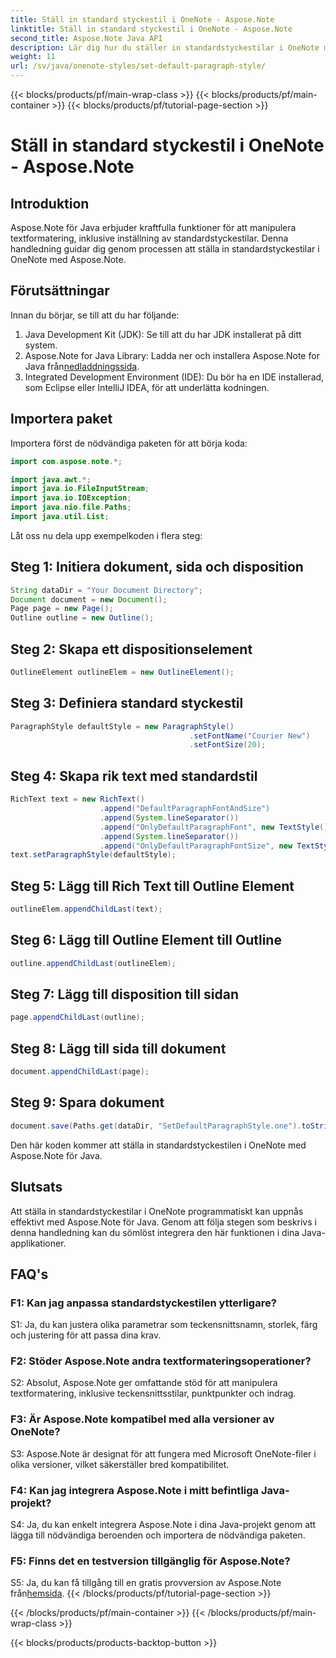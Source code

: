 ```yaml
---
title: Ställ in standard styckestil i OneNote - Aspose.Note
linktitle: Ställ in standard styckestil i OneNote - Aspose.Note
second_title: Aspose.Note Java API
description: Lär dig hur du ställer in standardstyckestilar i OneNote med Aspose.Note för Java. Följ vår steg-för-steg-guide för effektiv textformatering i dina Java-applikationer.
weight: 11
url: /sv/java/onenote-styles/set-default-paragraph-style/
---
```


{{< blocks/products/pf/main-wrap-class >}}
{{< blocks/products/pf/main-container >}}
{{< blocks/products/pf/tutorial-page-section >}}

# Ställ in standard styckestil i OneNote - Aspose.Note

## Introduktion

Aspose.Note för Java erbjuder kraftfulla funktioner för att manipulera textformatering, inklusive inställning av standardstyckestilar. Denna handledning guidar dig genom processen att ställa in standardstyckestilar i OneNote med Aspose.Note.

## Förutsättningar

Innan du börjar, se till att du har följande:

1. Java Development Kit (JDK): Se till att du har JDK installerat på ditt system.
2.  Aspose.Note for Java Library: Ladda ner och installera Aspose.Note for Java från[nedladdningssida](https://releases.aspose.com/note/java/).
3. Integrated Development Environment (IDE): Du bör ha en IDE installerad, som Eclipse eller IntelliJ IDEA, för att underlätta kodningen.

## Importera paket

Importera först de nödvändiga paketen för att börja koda:

```java
import com.aspose.note.*;

import java.awt.*;
import java.io.FileInputStream;
import java.io.IOException;
import java.nio.file.Paths;
import java.util.List;
```

Låt oss nu dela upp exempelkoden i flera steg:

## Steg 1: Initiera dokument, sida och disposition

```java
String dataDir = "Your Document Directory";
Document document = new Document();
Page page = new Page();
Outline outline = new Outline();
```

## Steg 2: Skapa ett dispositionselement

```java
OutlineElement outlineElem = new OutlineElement();
```

## Steg 3: Definiera standard styckestil

```java
ParagraphStyle defaultStyle = new ParagraphStyle()
										.setFontName("Courier New")
										.setFontSize(20);
```

## Steg 4: Skapa rik text med standardstil

```java
RichText text = new RichText()
					.append("DefaultParagraphFontAndSize")
					.append(System.lineSeparator())
					.append("OnlyDefaultParagraphFont", new TextStyle().setFontSize(14))
					.append(System.lineSeparator())
					.append("OnlyDefaultParagraphFontSize", new TextStyle().setFontName("Verdana"));
text.setParagraphStyle(defaultStyle);
```

## Steg 5: Lägg till Rich Text till Outline Element

```java
outlineElem.appendChildLast(text);
```

## Steg 6: Lägg till Outline Element till Outline

```java
outline.appendChildLast(outlineElem);
```

## Steg 7: Lägg till disposition till sidan

```java
page.appendChildLast(outline);
```

## Steg 8: Lägg till sida till dokument

```java
document.appendChildLast(page);
```

## Steg 9: Spara dokument

```java
document.save(Paths.get(dataDir, "SetDefaultParagraphStyle.one").toString());
```

Den här koden kommer att ställa in standardstyckestilen i OneNote med Aspose.Note för Java.

## Slutsats

Att ställa in standardstyckestilar i OneNote programmatiskt kan uppnås effektivt med Aspose.Note för Java. Genom att följa stegen som beskrivs i denna handledning kan du sömlöst integrera den här funktionen i dina Java-applikationer.

## FAQ's

### F1: Kan jag anpassa standardstyckestilen ytterligare?

S1: Ja, du kan justera olika parametrar som teckensnittsnamn, storlek, färg och justering för att passa dina krav.

### F2: Stöder Aspose.Note andra textformateringsoperationer?

S2: Absolut, Aspose.Note ger omfattande stöd för att manipulera textformatering, inklusive teckensnittsstilar, punktpunkter och indrag.

### F3: Är Aspose.Note kompatibel med alla versioner av OneNote?

S3: Aspose.Note är designat för att fungera med Microsoft OneNote-filer i olika versioner, vilket säkerställer bred kompatibilitet.

### F4: Kan jag integrera Aspose.Note i mitt befintliga Java-projekt?

S4: Ja, du kan enkelt integrera Aspose.Note i dina Java-projekt genom att lägga till nödvändiga beroenden och importera de nödvändiga paketen.

### F5: Finns det en testversion tillgänglig för Aspose.Note?

 S5: Ja, du kan få tillgång till en gratis provversion av Aspose.Note från[hemsida](https://releases.aspose.com/).
{{< /blocks/products/pf/tutorial-page-section >}}

{{< /blocks/products/pf/main-container >}}
{{< /blocks/products/pf/main-wrap-class >}}

{{< blocks/products/products-backtop-button >}}
